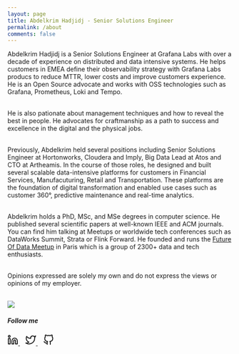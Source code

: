 ```yaml
---
layout: page
title: Abdelkrim Hadjidj - Senior Solutions Engineer
permalink: /about
comments: false
---
```

                
<div class="row justify-content-between">
<div class="col-md-10 pr-5">

<p>
Abdelkrim Hadjidj is a Senior Solutions Engineer at Grafana Labs with over a decade of experience on distributed and data intensive systems. He helps customers in EMEA define their observability strategy with Grafana Labs producs to reduce MTTR, lower costs and improve customers experience. He is an Open Source advocate and works with OSS technologies such as Grafana, Prometheus, Loki and Tempo. <br/><br/>
  
He is also pationate about management techniques and how to reveal the best in people. He advocates for craftmanship as a path to success and excellence in the digital and the physical jobs. <br/><br/>

Previously, Abdelkrim held several positions including Senior Solutions Engineer at Hortonworks, Cloudera and Imply, Big Data Lead at Atos and CTO at Artheamis. In the course of those roles, he designed and built several scalable data-intensive platforms for customers in Financial Services, Manufacuturing, Retail and Transportation. These platforms are the foundation of digital transformation and enabled use cases such as customer 360°, predictive maintenance and real-time analytics. <br/><br/>

Abdelkrim holds a PhD, MSc, and MSe degrees in computer science. He published several scientific papers at well-known IEEE and ACM journals. You can find him talking at Meetups or worldwide tech conferences such as DataWorks Summit, Strata or Flink Forward. He founded and runs the <a href="https://www.meetup.com/fr-FR/futureofdata-paris/">Future Of Data Meetup</a> in Paris which is a group of 2300+ data and tech enthusiasts. <br/><br/>

Opinions expressed are solely my own and do not express the views or opinions of my employer.<br/><br/>

<p class="mb-5"><img class="shadow-lg" src="{{site.baseurl}}/assets/images/ff.jpg" /></p>
</p>

</div>

<div class="col-md-2">

<div class="sticky-top sticky-top-80">
<h5>Follow me</h5>

<a href="https://linkedin.com/in/ahadjidj" target="_blank" rel="noopener" title="Linkedin">
                <svg xmlns="http://www.w3.org/2000/svg" width="24" height="24" viewBox="0 0 24 24" fill="none" stroke="currentColor" stroke-width="2" stroke-linecap="round" stroke-linejoin="round">
                <path d="M16 8a6 6 0 0 1 6 6v7h-4v-7a2 2 0 0 0-2-2 2 2 0 0 0-2 2v7h-4v-7a6 6 0 0 1 6-6z"></path>
                <rect x="2" y="9" width="4" height="12"></rect>
                <circle cx="4" cy="4" r="2"></circle>
            </svg>
            </a> &nbsp;&nbsp; 
            <a href="https://twitter.com/ahadjidj" target="_blank" rel="noopener" title="Twitter">
                <svg xmlns="http://www.w3.org/2000/svg" width="24" height="24" viewBox="0 0 24 24" fill="none" stroke="currentColor" stroke-width="2"           stroke-linecap="round" stroke-linejoin="round">
                    <path d="M23 3a10.9 10.9 0 0 1-3.14 1.53 4.48 4.48 0 0 0-7.86 3v1A10.66 10.66 0 0 1 3 4s-4 9 5 13a11.64 11.64 0 0 1-7 2c9 5 20 0            20-11.5a4.5 4.5 0 0 0-.08-.83A7.72 7.72 0 0 0 23 3z"></path>
                </svg>
            </a> &nbsp;&nbsp; 
            <a href="https://github.com/ahadjidj" target="_blank" rel="noopener" title="Github">
                <svg xmlns="http://www.w3.org/2000/svg" width="24" height="24" viewBox="0 0 24 24" fill="none" stroke="currentColor" stroke-width="2" stroke-linecap="round" stroke-linejoin="round">
                    <path d="M9 19c-5 1.5-5-2.5-7-3m14 6v-3.87a3.37 3.37 0 0 0-.94-2.61c3.14-.35 6.44-1.54 6.44-7A5.44 5.44 0 0 0 20 4.77 5.07 5.07 0 0 0 19.91 1S18.73.65 16 2.48a13.38 13.38 0 0 0-7 0C6.27.65 5.09 1 5.09 1A5.07 5.07 0 0 0 5 4.77a5.44 5.44 0 0 0-1.5 3.78c0 5.42 3.3 6.61 6.44 7A3.37 3.37 0 0 0 9 18.13V22"></path>
                </svg>
            </a> 

</div>
</div>
</div>
